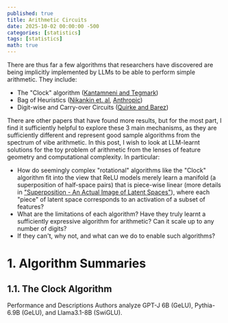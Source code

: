 ```yaml
---
published: true
title: Arithmetic Circuits
date: 2025-10-02 00:00:00 -500
categories: [statistics]
tags: [statistics]
math: true
---
```


There are thus far a few algorithms that researchers have discovered are being implicitly implemented by LLMs to be able to perform simple arithmetic. They include:
- The "Clock" algorithm ([Kantamneni and Tegmark](https://arxiv.org/html/2502.00873v1))
- Bag of Heuristics ([Nikankin et. al](https://arxiv.org/pdf/2410.21272), [Anthropic](https://transformer-circuits.pub/2025/attribution-graphs/methods.html#graphs-addition))
- Digit-wise and Carry-over Circuits ([Quirke and Barez](https://arxiv.org/pdf/2310.13121#:~:text=Further%2C%20while%20simple%20arithmetic%20tasks,for%20AI%20safety%20and%20alignment.))

There are other papers that have found more results, but for the most part, I find it sufficiently helpful to explore these 3 main mechanisms, as they are sufficiently different and represent good sample algorithms from the spectrum of vibe arithmetic. In this post, I wish to look at LLM-learnt solutions for the toy problem of arithmetic from the lenses of feature geometry and computational complexity. In particular:
- How do seemingly complex "rotational" algorithms like the "Clock" algorithm fit into the view that ReLU models merely learn a manifold (a superposition of half-space pairs) that is piece-wise linear (more details in ["Superposition - An Actual Image of Latent Spaces"](/posts/viewing-latent-spaces/)), where each "piece" of latent space corresponds to an activation of a subset of features?
- What are the limitations of each algorithm? Have they truly learnt a sufficiently expressive algorithm for arithmetic? Can it scale up to any number of digits?
- If they can't, why not, and what can we do to enable such algorithms?

# 1. Algorithm Summaries

## 1.1. The Clock Algorithm

Performance and Descriptions
Authors analyze GPT-J 6B (GeLU), Pythia-6.9B (GeLU), and Llama3.1-8B (SwiGLU).